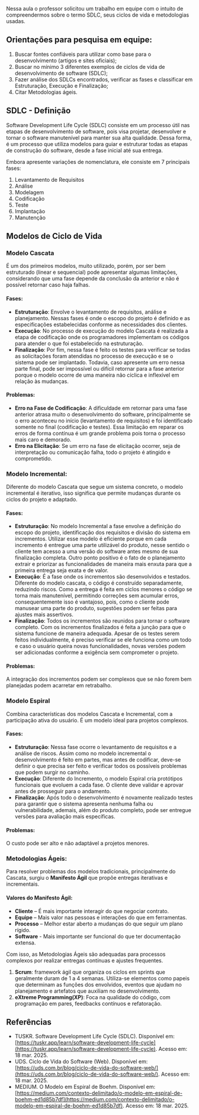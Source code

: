 Nessa aula o professor solicitou um trabalho em equipe com o intuito de compreendermos sobre o termo SDLC, seus ciclos de vida e metodologias usadas.

## Orientações para pesquisa em equipe:
1. Buscar fontes confiáveis para utilizar como base para o desenvolvimento (artigos e sites oficiais);
2. Buscar no mínimo 3 diferentes exemplos de ciclos de vida de desenvolvimento de software (SDLC);
3. Fazer análise dos SDLCs encontrados, verificar as fases e classificar em Estruturação, Execução e Finalização;
4. Citar Metodologias ágeis.

## SDLC - Definição

Software Development Life Cycle (SDLC) consiste em um processo útil nas etapas de desenvolvimento de software, pois visa projetar, desenvolver e tornar o software manutenível para manter sua alta qualidade. Dessa forma, é um processo que utiliza modelos para guiar e estruturar todas as etapas de construção do software, desde a fase inicial até sua entrega.

Embora apresente variações de nomenclatura, ele consiste em 7 principais fases:
1. Levantamento de Requisitos 
2. Análise
3. Modelagem
4. Codificação
5. Teste
6. Implantação
7. Manutenção


## Modelos de Ciclo de Vida

### Modelo Cascata

É um dos primeiros modelos, muito utilizado, porém, por ser bem estruturado (linear e sequencial) pode apresentar algumas limitações, considerando que uma fase depende da conclusão da anterior e não é possível retornar caso haja falhas.

#### Fases: 
- **Estruturação**: Envolve o levantamento de requisitos, análise e planejamento. Nessas fases é onde o escopo do projeto é definido e as especificações estabelecidas conforme as necessidades dos clientes.
- **Execução**: No processo de execução do modelo Cascata é realizada a etapa de codificação onde os programadores implementam os códigos para atender o que foi estabelecido na estruturação.
- **Finalização**: Por fim, nessa fase é feito os testes para verificar se todas as solicitações foram atendidas no processo de execução e se o sistema pode ser implantado. Todavia, caso apresente um erro nessa parte final, pode ser impossível ou difícil retornar para a fase anterior porque o modelo ocorre de uma maneira não cíclica e inflexível em relação às mudanças.

#### Problemas:
- **Erro na Fase de Codificação**: A dificuldade em retornar para uma fase anterior atrasa muito o desenvolvimento do software, principalmente se o erro aconteceu no início (levantamento de requisitos) e foi identificado somente no final (codificação e testes). Essa limitação em reparar os erros de forma contínua é um grande problema pois torna o processo mais caro e demorado.
- **Erro na Elicitação**: Se um erro na fase de elicitação ocorrer, seja de interpretação ou comunicação falha, todo o projeto é atingido e comprometido.

### Modelo Incremental:

Diferente do modelo Cascata que segue um sistema concreto, o modelo incremental é iterativo, isso significa que permite mudanças durante os ciclos do projeto e adaptado. 

#### Fases: 

- **Estruturação**: No modelo Incremental a fase envolve a definição do escopo do projeto, identificação dos requisitos e divisão do sistema em incrementos.
Utilizar esse modelo é eficiente porque em cada incremento é entregue uma parte utilizável do produto, nesse sentido o cliente tem acesso a uma versão do software antes mesmo de sua finalização completa. Outro ponto positivo é o fato de o planejamento extrair e priorizar as funcionalidades de maneira mais enxuta para que a primeira entrega seja exata e de valor.
- **Execução**: É a fase onde os incrementos são desenvolvidos e testados.
Diferente do modelo cascata, o código é construído separadamente, reduzindo riscos. Como a entrega é feita em ciclos menores o código se torna mais manutenível, permitindo correções sem acumular erros, consequentemente isso é vantajoso, pois, como o cliente pode manusear uma parte do produto, sugestões podem ser feitas para ajustes mais assertivos. 
- **Finalização**: Todos os incrementos são reunidos para tornar o software completo.
Com os incrementos finalizados é feita a junção para que o sistema funcione de maneira adequada. Apesar de os testes serem feitos individualmente, é preciso verificar se ele funciona como um todo e caso o usuário queira novas funcionalidades, novas versões podem ser adicionadas conforme a exigência sem comprometer o projeto.

#### Problemas: 
A integração dos incrementos podem ser complexos que se não forem bem planejadas podem acarretar em retrabalho.

### Modelo Espiral
Combina características dos modelos Cascata e Incremental, com a participação ativa do usuário. É um modelo ideal para projetos complexos.

#### Fases: 
- **Estruturação**: Nessa fase ocorre o levantamento de requisitos e a análise de riscos.
Assim como no modelo incremental o desenvolvimento é feito em partes, mas antes de codificar, deve-se definir o que precisa ser feito e verificar todos os possíveis problemas que podem surgir no caminho.
- **Execução**: Diferente do Incremento, o modelo Espiral cria protótipos funcionais que evoluem a cada fase. O cliente deve validar e aprovar antes de prosseguir para o andamento.
- **Finalização**: Após todo o desenvolvimento é novamente realizado testes para garantir que o sistema apresenta nenhuma falha ou vulnerabilidade, ademais, além do produto completo, pode ser entregue versões para avaliação mais específicas. 

#### Problemas: 
O custo pode ser alto e não adaptável a projetos menores.


### Metodologias Ágeis:
Para resolver problemas dos modelos tradicionais, principalmente do Cascata, surgiu o **Manifesto Ágil** que propõe entregas iterativas e incrementais. 

#### Valores do Manifesto Ágil: 
- **Cliente** – É mais importante interagir do que negociar contrato.
- **Equipe** – Mais valor nas pessoas e interações do que em ferramentas.
- **Processo** – Melhor estar aberto a mudanças do que seguir um plano rígido.
- **Software** - Mais importante ser funcional do que ter documentação extensa.

Com isso, as Metodologias Ágeis são adequadas para processos complexos por realizar entregas contínuas e ajustes frequentes. 

1. **Scrum**: framework ágil que organiza os ciclos em sprints que geralmente duram de 1 a 4 semanas. Utiliza-se elementos como papeis que determinam as funções dos envolvidos, eventos que ajudam no planejamento e artefatos que auxiliam no desenvolvimento.
2. **eXtreme Programming(XP)**: Foca na qualidade do código, com programação em pares, feedbacks contínuos e refatoração. 


## Referências
- TUSKR. Software Development Life Cycle (SDLC). Disponível em: [https://tuskr.app/learn/software-development-life-cycle](https://tuskr.app/learn/software-development-life-cycle). Acesso em: 18 mar. 2025.
- UDS. Ciclo de Vida do Software (Web). Disponível em: [https://uds.com.br/blog/ciclo-de-vida-do-software-web/](https://uds.com.br/blog/ciclo-de-vida-do-software-web/). Acesso em: 18 mar. 2025.
- MEDIUM. O Modelo em Espiral de Boehm. Disponível em: [https://medium.com/contexto-delimitado/o-modelo-em-espiral-de-boehm-ed1d85b7df](https://medium.com/contexto-delimitado/o-modelo-em-espiral-de-boehm-ed1d85b7df). Acesso em: 18 mar. 2025.
